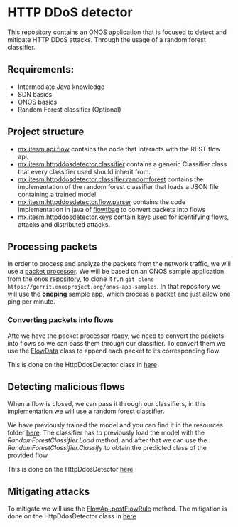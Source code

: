 # HTTP DDoS detector 
This repository contains an ONOS application that is focused to detect and mitigate HTTP DDoS attacks. Through the usage of a random forest classifier.

## Requirements:
- Intermediate Java knowledge
- SDN basics
- ONOS basics
- Random Forest classifier (Optional)

## Project structure
- [mx.itesm.api.flow](./src/main/java/mx/itesm/api/flow) contains the code that interacts with the REST flow api.
- [mx.itesm.httpddosdetector.classifier](./src/main/java/mx/itesm/httpddosdetector/classifier) contains a generic Classifier class that every classifier used should inherit from.
- [mx.itesm.httpddosdetector.classifier.randomforest](./src/main/java/mx/itesm/httpddosdetector/classifier/randomforest) contains the implementation of the random forest classifier that loads a JSON file containing a trained model
- [mx.itesm.httpddosdetector.flow.parser](./src/main/java/mx/itesm/httpddosdetector/flow/parser) contains the code implementation in java of [flowtbag](https://github.com/DanielArndt/flowtbag) to convert packets into flows
- [mx.itesm.httpddosdetector.keys](./src/main/java/mx/itesm/httpddosdetector/keys) contain keys used for identifying flows, attacks and distributed attacks.

## Processing packets 
In order to process and analyze the packets from the network traffic, we will use a [packet processor](http://api.onosproject.org/1.7.0/org/onosproject/net/packet/PacketProcessor.html). We will be based on an ONOS sample application from the onos [repository](https://wiki.onosproject.org/display/ONOS/Building+the+ONOS+Sample+Apps), to clone it run `git clone https://gerrit.onosproject.org/onos-app-samples`. In that repository we will use the **oneping** sample app, which process a packet and just allow one ping per minute.

### Converting packets into flows
Afte we have the packet processor ready, we need to convert the packets into flows so we can pass them through our classifier. To convert them we use the [FlowData](./flow/parser/FlowData.java) class to append each packet to its corresponding flow. 

This is done on the HttpDdosDetector class in [here](./src/main/java/mx/itesm/httpddosdetector/HttpDdosDetector.java#L135-L70)

## Detecting malicious flows
When a flow is closed, we can pass it through our classifiers, in this implementation we will use a random forest classifier. 

We have previously trained the model and you can find it in the resources folder [here](./src/main/resources/models/random_forest_bin.json). The classifier has to previously load the model with the _RandomForestClassifier.Load_ method, and after that we can use the _RandomForestClassifier.Classify_ to obtain the predicted class of the provided flow.

This is done on the HttpDdosDetector [here](./src/main/java/mx/itesm/httpddosdetector/HttpDdosDetector.java#L172-L202)

## Mitigating attacks

To mitigate we will use the [FlowApi.postFlowRule](./src/main/java/mx/itesm/api/flow/FlowApi.java#L63) method. The mitigation is done on the HttpDdosDetector class in [here](./src/main/java/mx/itesm/httpddosdetector/HttpDdosDetector.java#L204-L247)
